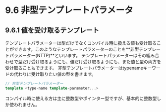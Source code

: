 # 9.6 非型テンプレートパラメータ

## 9.6.1 値を受け取るテンプレート
テンプレートパラメーターは型だけでなくコンパイル時に扱える値も受け取ることができます。このようなテンプレートパラメーターのことを**非型テンプレートパラメーター(NTTP)**といいます。
テンプレートパラメーターはその組み合わせで型だけ受け取るようにも、値だけ受け取るようにも、また値と型の両方を受け取ることもできます。
非型テンプレートパラメーターはtypenameキーワードの代わりに受け取りたい値の型を書きます。

```C++
// 非型テンプレートパラメーター
template <type-name template-parameter...>
```
コンパイル時に使える方は主に整数型やポインター型ですが、基本的に整数型しか使われません。

